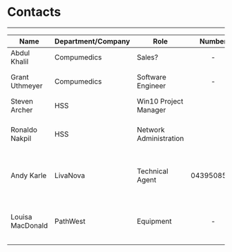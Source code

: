 # Contacts

---

| Name             | Department/Company | Role                   |   Number   | Email                             | Notes                                          |
| ---------------- | ------------------ | ---------------------- |:----------:| --------------------------------- | ---------------------------------------------- |
| Abdul Khalil     | Compumedics        | Sales?                 |     -      | akhalil@compumedics.com.au        |                                                |
| Grant Uthmeyer   | Compumedics        | Software Engineer      |     -      | grant@compumedics.com.au          | Regarding Nexus infrastructure                 |
| Steven Archer    | HSS                | Win10 Project Manager  |            | Steven.Archer@health.wa.gov.au    |                                                |
| Ronaldo Nakpil   | HSS                | Network Administration |            | Ronaldo.Nakpil@health.wa.gov.au   | Regarding allocation of IT switch Ports        |
| Andy Karle       | LivaNova           | Technical Agent        | 0439508569 | Andy.Karle@livanova.com           | Regarding HLM configuration and upgrades       |
| Louisa MacDonald | PathWest           | Equipment              |     -      | Louisa.Macdonald@health.wa.gov.au | Regarding HLM connection to Blood Gas Analyser |
